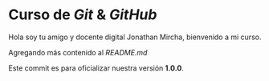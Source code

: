# Curso de _Git_ & _GitHub_

Hola soy tu amigo y docente digital Jonathan Mircha, bienvenido a mi curso.

Agregando más contenido al _README.md_

Este commit es para oficializar nuestra versión **1.0.0**.


